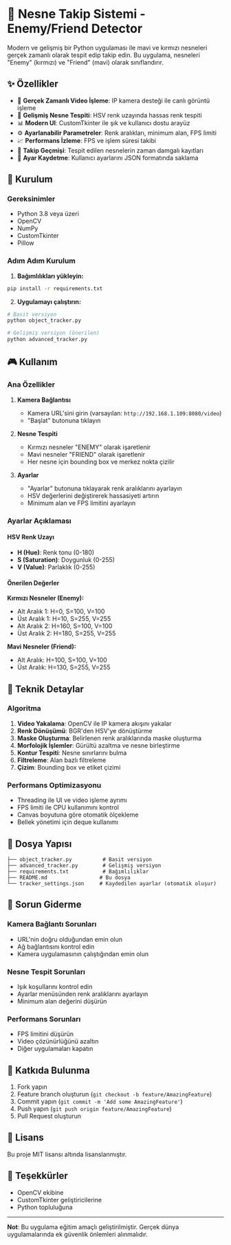 # 🎯 Nesne Takip Sistemi - Enemy/Friend Detector

Modern ve gelişmiş bir Python uygulaması ile mavi ve kırmızı nesneleri gerçek zamanlı olarak tespit edip takip edin. Bu uygulama, nesneleri "Enemy" (kırmızı) ve "Friend" (mavi) olarak sınıflandırır.

## ✨ Özellikler

- 🎥 **Gerçek Zamanlı Video İşleme**: IP kamera desteği ile canlı görüntü işleme
- 🎯 **Gelişmiş Nesne Tespiti**: HSV renk uzayında hassas renk tespiti
- 📊 **Modern UI**: CustomTkinter ile şık ve kullanıcı dostu arayüz
- ⚙️ **Ayarlanabilir Parametreler**: Renk aralıkları, minimum alan, FPS limiti
- 📈 **Performans İzleme**: FPS ve işlem süresi takibi
- 📝 **Takip Geçmişi**: Tespit edilen nesnelerin zaman damgalı kayıtları
- 💾 **Ayar Kaydetme**: Kullanıcı ayarlarını JSON formatında saklama

## 🚀 Kurulum

### Gereksinimler

- Python 3.8 veya üzeri
- OpenCV
- NumPy
- CustomTkinter
- Pillow

### Adım Adım Kurulum

1. **Bağımlılıkları yükleyin:**
```bash
pip install -r requirements.txt
```

2. **Uygulamayı çalıştırın:**
```bash
# Basit versiyon
python object_tracker.py

# Gelişmiş versiyon (önerilen)
python advanced_tracker.py
```

## 🎮 Kullanım

### Ana Özellikler

1. **Kamera Bağlantısı**
   - Kamera URL'sini girin (varsayılan: `http://192.168.1.109:8080/video`)
   - "Başlat" butonuna tıklayın

2. **Nesne Tespiti**
   - Kırmızı nesneler "ENEMY" olarak işaretlenir
   - Mavi nesneler "FRIEND" olarak işaretlenir
   - Her nesne için bounding box ve merkez nokta çizilir

3. **Ayarlar**
   - "Ayarlar" butonuna tıklayarak renk aralıklarını ayarlayın
   - HSV değerlerini değiştirerek hassasiyeti artırın
   - Minimum alan ve FPS limitini ayarlayın

### Ayarlar Açıklaması

#### HSV Renk Uzayı
- **H (Hue)**: Renk tonu (0-180)
- **S (Saturation)**: Doygunluk (0-255)
- **V (Value)**: Parlaklık (0-255)

#### Önerilen Değerler

**Kırmızı Nesneler (Enemy):**
- Alt Aralık 1: H=0, S=100, V=100
- Üst Aralık 1: H=10, S=255, V=255
- Alt Aralık 2: H=160, S=100, V=100
- Üst Aralık 2: H=180, S=255, V=255

**Mavi Nesneler (Friend):**
- Alt Aralık: H=100, S=100, V=100
- Üst Aralık: H=130, S=255, V=255

## 🔧 Teknik Detaylar

### Algoritma
1. **Video Yakalama**: OpenCV ile IP kamera akışını yakalar
2. **Renk Dönüşümü**: BGR'den HSV'ye dönüştürme
3. **Maske Oluşturma**: Belirlenen renk aralıklarında maske oluşturma
4. **Morfolojik İşlemler**: Gürültü azaltma ve nesne birleştirme
5. **Kontur Tespiti**: Nesne sınırlarını bulma
6. **Filtreleme**: Alan bazlı filtreleme
7. **Çizim**: Bounding box ve etiket çizimi

### Performans Optimizasyonu
- Threading ile UI ve video işleme ayrımı
- FPS limiti ile CPU kullanımını kontrol
- Canvas boyutuna göre otomatik ölçekleme
- Bellek yönetimi için deque kullanımı

## 📁 Dosya Yapısı

```
├── object_tracker.py          # Basit versiyon
├── advanced_tracker.py        # Gelişmiş versiyon
├── requirements.txt           # Bağımlılıklar
├── README.md                 # Bu dosya
└── tracker_settings.json     # Kaydedilen ayarlar (otomatik oluşur)
```

## 🐛 Sorun Giderme

### Kamera Bağlantı Sorunları
- URL'nin doğru olduğundan emin olun
- Ağ bağlantısını kontrol edin
- Kamera uygulamasının çalıştığından emin olun

### Nesne Tespit Sorunları
- Işık koşullarını kontrol edin
- Ayarlar menüsünden renk aralıklarını ayarlayın
- Minimum alan değerini düşürün

### Performans Sorunları
- FPS limitini düşürün
- Video çözünürlüğünü azaltın
- Diğer uygulamaları kapatın

## 🤝 Katkıda Bulunma

1. Fork yapın
2. Feature branch oluşturun (`git checkout -b feature/AmazingFeature`)
3. Commit yapın (`git commit -m 'Add some AmazingFeature'`)
4. Push yapın (`git push origin feature/AmazingFeature`)
5. Pull Request oluşturun

## 📄 Lisans

Bu proje MIT lisansı altında lisanslanmıştır.

## 🙏 Teşekkürler

- OpenCV ekibine
- CustomTkinter geliştiricilerine
- Python topluluğuna

---

**Not**: Bu uygulama eğitim amaçlı geliştirilmiştir. Gerçek dünya uygulamalarında ek güvenlik önlemleri alınmalıdır.